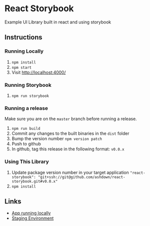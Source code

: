 # React Storybook
Example UI Library built in react and using storybook

## Instructions

### Running Locally

1. `npm install`
2. `npm start`
3. Visit <http://localhost:4000/>

### Running Storybook
1. `npm run storybook`

### Running a release

Make sure you are on the `master` branch before running a release.

1. `npm run build`
2. Commit any changes to the built binaries in the `dist` folder
3. Bump the version number `npm version patch`
4. Push to github
5. In github, tag this release in the following format: `v0.0.x`

### Using This Library

1. Update package version number in your target application
`"react-storybook": "git+ssh://git@github.com/ashdown/react-storybook.git#v0.0.x"`
2. `npm install`

## Links

* [App running locally](http://localhost:4000/)
* [Staging Environment](http://somewhere.com/)

